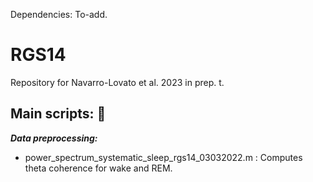 Dependencies: To-add. 


# RGS14
Repository for Navarro-Lovato et al. 2023 in prep. t. 

## Main scripts: :file_folder: 

_**Data preprocessing:**_ 
  * power_spectrum_systematic_sleep_rgs14_03032022.m : Computes theta coherence for wake and REM. 

